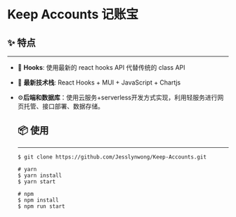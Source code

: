 # **Keep Accounts 记账宝**

## ✨ 特点

------

- 💎 **Hooks**: 使用最新的 react hooks API 代替传统的 class API

- 🚀 **最新技术栈**: React Hooks + MUI + JavaScript + Chartjs 

- ⚙️**后端和数据库**：使用云服务+serverless开发方式实现，利用轻服务进行网页托管、接口部署、数据存储。

  

  ## 📦 使用

  ------

  ```git
  $ git clone https://github.com/Jesslynwong/Keep-Accounts.git
  
  # yarn 
  $ yarn install
  $ yarn start
  
  # npm 
  $ npm install
  $ npm run start
  ```

  

